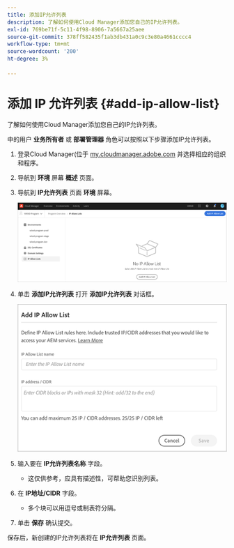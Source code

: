 ```yaml
---
title: 添加IP允许列表
description: 了解如何使用Cloud Manager添加您自己的IP允许列表。
exl-id: 769be71f-5c11-4f98-8906-7a5667a25aee
source-git-commit: 378ff582435f1ab3db431a0c9c3e80a4661cccc4
workflow-type: tm+mt
source-wordcount: '200'
ht-degree: 3%

---
```



# 添加 IP 允许列表 {#add-ip-allow-list}

了解如何使用Cloud Manager添加您自己的IP允许列表。

中的用户 **业务所有者** 或 **部署管理器** 角色可以按照以下步骤添加IP允许列表。

1. 登录Cloud Manager(位于 [my.cloudmanager.adobe.com](https://my.cloudmanager.adobe.com/) 并选择相应的组织和程序。

1. 导航到 **环境** 屏幕 **概述** 页面。

1. 导航到 **IP允许列表** 页面 **环境** 屏幕。

   ![侧面板中的IP允许列表选项](/help/implementing/cloud-manager/assets/ip-allow-list/ip-allow-list-create.png)

1. 单击 **添加IP允许列表** 打开 **添加IP允许列表** 对话框。

   ![添加IP允许列表对话框](/help/implementing/cloud-manager/assets/ip-allow-list/ip-allow-list-create02.png)

1. 输入要在 **IP允许列表名称** 字段。

   * 这仅供参考，应具有描述性，可帮助您识别列表。

1. 在 **IP地址/CIDR** 字段。

   * 多个块可以用逗号或制表符分隔。

1. 单击 **保存** 确认提交。

保存后，新创建的IP允许列表将在 **IP允许列表** 页面。
